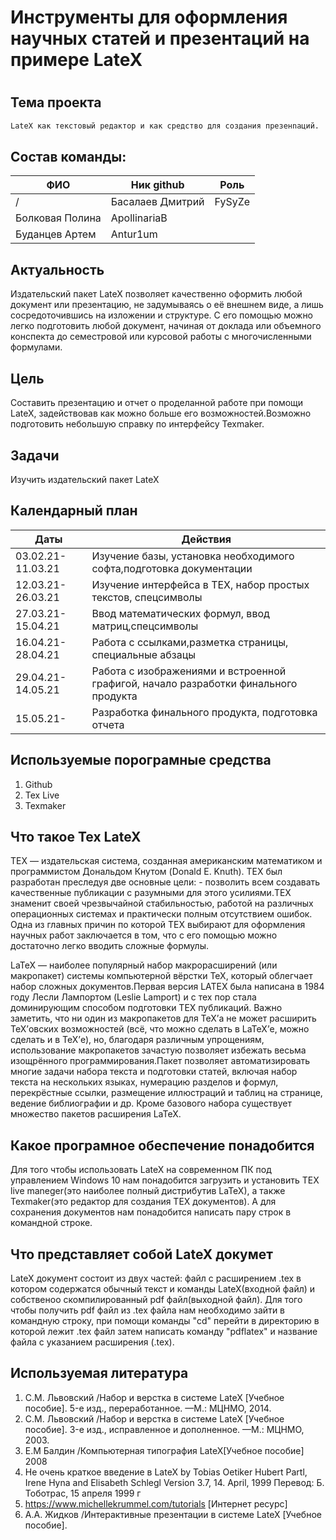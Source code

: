 # Инструменты для оформления научных статей и презентаций на примере LateX
#
## Тема проекта
```sh
LateX как текстовый редактор и как средство для создания презенnаций.
```
## Состав команды:
| ФИО | Ник github |Роль |
| ------ | ----- |-----|
/| Басалаев Дмитрий | FySyZe |
| Болковая Полина |ApollinariaB |
| Буданцев Артем | Antur1um |

## Актуальность
Издательский пакет LateX позволяет качественно оформить любой
 документ или презентацию, не задумываясь о её внешнем виде, а лишь
 сосредоточившись на изложении и структуре. С его помощью можно легко 
 подготовить любой документ, начиная от доклада или объемного конспекта
 до семестровой или курсовой работы с многочисленными формулами. 


## Цель
Составить презентацию и отчет о проделанной работе при помощи LateX, задействовав как можно больше его возможностей.Возможно подготовить небольшую справку по интерфейсу Texmaker.


## Задачи
Изучить издательский пакет LateX

## Календарный план
|Даты|Действия|
|------|----|
|03.02.21-11.03.21|Изучение базы, установка необходимого софта,подготовка документации|
|12.03.21-26.03.21|Изучение интерфейса в TEX, набор простых текстов, спецсимволы|
|27.03.21-15.04.21|Ввод математических формул, ввод матриц,спецсимволы|
|16.04.21-28.04.21|Работа с ссылками,разметка страницы, специальные абзацы|
|29.04.21-14.05.21|Работа с изображениями и встроенной графигой, начало разработки финального продукта|
|15.05.21-        |Разработка финального продукта, подготовка отчета|

## Используемые порограмные средства
1. Github
2. Tex Live
3. Texmaker

## Что такое Tex LateX 
 
TEX — издательская система, созданная американским математиком и программистом Дональдом Кнутом (Donald E. Knuth). TEX был разработан преследуя две основные цели: - позволить всем создавать качественные публикации с разумными для этого усилиями.TEX знаменит своей чрезвычайной стабильностью, работой на различных операционных системах и практически полным отсутствием ошибок. Одна из главных причин по которой TEX выбирают для оформления научных работ заключается в том, что с его помощью можно достаточно легко вводить сложные формулы. 

LaTeX — наиболее популярный набор макрорасширений (или макропакет) системы компьютерной вёрстки TeX, который облегчает набор сложных документов.Первая версия LATEX была написана в 1984 году Лесли Лампортом (Leslie Lamport) и с тех пор стала доминирующим способом подготовки TEX публикаций. 
Важно заметить, что ни один из макропакетов для TeX’а не может расширить TeX’овских возможностей (всё, что можно сделать в LaTeX’е, можно сделать и в TeX’е), но, благодаря различным упрощениям, использование макропакетов зачастую позволяет избежать весьма изощрённого программирования.Пакет позволяет автоматизировать многие задачи набора текста и подготовки статей, включая набор текста на нескольких языках, нумерацию разделов и формул, перекрёстные ссылки, размещение иллюстраций и таблиц на странице, ведение библиографии и др. Кроме базового набора существует множество пакетов расширения LaTeX. 

## Какое програмное обеспечение понадобится 

Для того чтобы использовать LateX на современном ПК под управлением Windows 10 нам понадобится загрузить и установить TEX live maneger(это наиболее полный дистрибутив LaTeX), а также Texmaker(это редактор для создания TEX документов). А для сохранения документов нам понадобится написать пару строк в командной строке. 

## Что представляет собой LateX докумет

LateX документ состоит из двух частей: файл с расширением .tex в котором содержатся обычный текст и команды LateX(входной файл)  и собственоо скомпилированный pdf файл(выходной файл). Для того чтобы получить pdf файл из .tex файла нам необходимо зайти в командную строку, при помощи команды "cd" перейти в директорию в которой лежит .tex файл затем написать команду "pdflatex" и название файла с указанием расширения (.tex).







## Используемая литература

1. С.М. Львовский /Набор и верстка в системе LateX  [Учебное пособие]. 5-е изд., переработанное. —М.: МЦНМО, 2014. 
2. С.М. Львовский /Набор и верстка в системе LateX  [Учебное пособие]. 3-е изд., исправленное и дополненное. —М.: МЦНМО, 2003. 
3. Е.М Балдин /Компьютерная типография LateX[Учебное пособие] 2008
4. Не очень краткое введение в LateX by Tobias Oetiker Hubert Partl, Irene Hyna and Elisabeth Schlegl Version 3.7, 14. April, 1999 Перевод: Б. Тоботрас, 15 апреля 1999 г
5. https://www.michellekrummel.com/tutorials [Интернет ресурс]
6. А.А. Жидков /Интерактивные презентации в системе LateX [Учебное пособие]. 



